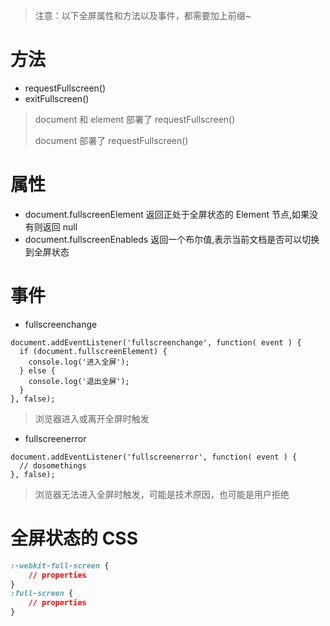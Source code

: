 > 注意：以下全屏属性和方法以及事件，都需要加上前缀~

# 方法

-   requestFullscreen()
-   exitFullscreen()

> document 和 element 部署了 requestFullscreen()
>
> document 部署了 requestFullscreen()

# 属性

-   document.fullscreenElement 返回正处于全屏状态的 Element 节点,如果没有则返回 null
-   document.fullscreenEnableds 返回一个布尔值,表示当前文档是否可以切换到全屏状态

# 事件

-   fullscreenchange

```
document.addEventListener('fullscreenchange', function( event ) {
  if (document.fullscreenElement) {
    console.log('进入全屏');
  } else {
    console.log('退出全屏');
  }
}, false);
```

> 浏览器进入或离开全屏时触发

-   fullscreenerror

```
document.addEventListener('fullscreenerror', function( event ) {
  // dosomethings
}, false);
```

> 浏览器无法进入全屏时触发，可能是技术原因，也可能是用户拒绝

# 全屏状态的 CSS

```css
:-webkit-full-screen {
    // properties
}
:full-screen {
    // properties
}
```
